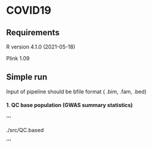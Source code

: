 # COVID19

## Requirements
R version 4.1.0 (2021-05-18)

Plink 1.09

## Simple run
Input of pipeline should be bfile format ( .bim, .fam, .bed)

#### 1. QC base population (GWAS summary statistics)

'''

./src/QC.based 

'''



